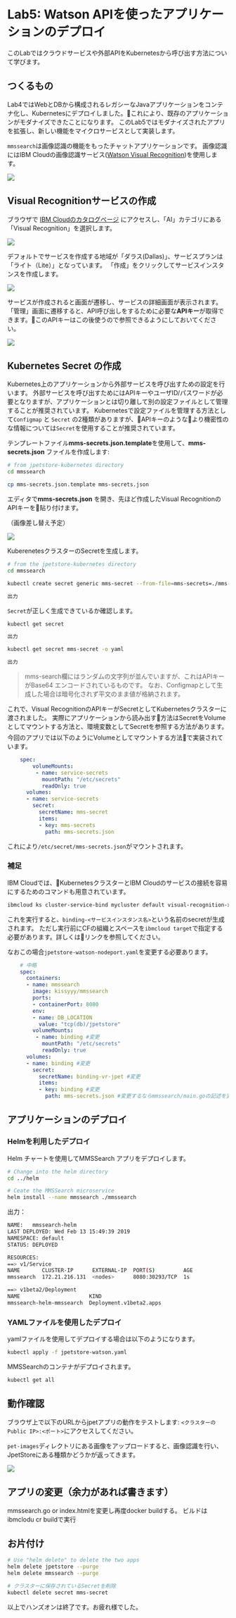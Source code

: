 # Lab5: Watson APIを使ったアプリケーションのデプロイ

このLabではクラウドサービスや外部APIをKubernetesから呼び出す方法について学びます。

## つくるもの

Lab4ではWebとDBから構成されるレガシーなJavaアプリケーションをコンテナ化し、Kubernetesにデプロイしました。これにより、既存のアプリケーションがモダナイズできたことになります。
このLab5ではモダナイズされたアプリを拡張し、新しい機能をマイクロサービスとして実装します。

`mmssearch`は画像認識の機能をもったチャットアプリケーションです。
画像認識にはIBM Cloudの画像認識サービス([Watson Visual Recognition](https://www.ibm.com/watson/services/visual-recognition/))を使用します。

![](images/mmssearch-architecture.png)

## Visual Recognitionサービスの作成

ブラウザで [IBM Cloudのカタログページ](https://cloud.ibm.com/catalog/) にアクセスし、「AI」カテゴリにある「Visual Recognition」を選択します。

![](images/catalog.png)

デフォルトでサービスを作成する地域が「ダラス(Dallas)」、サービスプランは「ライト（Lite）」となっています。
「作成」をクリックしてサービスインスタンスを作成します。

![](images/createvr.png)

サービスが作成されると画面が遷移し、サービスの詳細画面が表示されます。「管理」画面に遷移すると、API呼び出しをするために必要な**APIキー**が取得できます。このAPIキーはこの後使うので参照できるようにしておいてください。

![](images/vr_apikey.png)

## Kubernetes Secret の作成

Kubernetes上のアプリケーションから外部サービスを呼び出すための設定を行います。
外部サービスを呼び出すためにはAPIキーやユーザID/パスワードが必要となりますが、アプリケーションとは切り離して別の設定ファイルとして管理することが推奨されています。
Kubernetesで設定ファイルを管理する方法として`Configmap` と `Secret` の2種類がありますが、APIキーのようなより機密性のな情報については`Secret`を使用することが推奨されています。

テンプレートファイル**mms-secrets.json.template**を使用して、**mms-secrets.json** ファイルを作成します:

   ```bash
   # from jpetstore-kubernetes directory
   cd mmssearch

   cp mms-secrets.json.template mms-secrets.json
   ```

エディタで**mms-secrets.json** を開き、先ほど作成したVisual RecognitionのAPIキーを貼り付けます。

  （画像差し替え予定）

![](images/watson_credentials.png)

KuberenetesクラスターのSecretを生成します。

```bash
# from the jpetstore-kubernetes directory
cd mmssearch

kubectl create secret generic mms-secret --from-file=mms-secrets=./mms-secrets.json

出力
```

`Secret`が正しく生成できているか確認します。

```bash
kubectl get secret

出力
```

```bash
kubectl get secret mms-secret -o yaml

出力
```

 >mms-search欄にはランダムの文字列が並んでいますが、これはAPIキーがBase64 エンコードされているものです。
 >なお、Configmapとして生成した場合は暗号化されず平文のまま値が格納されます。

これで、Visual RecognitionのAPIキーがSecretとしてKubernetesクラスターに渡されました。
実際にアプリケーションから読み出す方法はSecretをVolumeとしてマウントする方法と、環境変数としてSecretを参照する方法があります。
今回のアプリでは以下のようにVolumeとしてマウントする方法で実装されています。

```yaml
    spec:
        volumeMounts:
         - name: service-secrets
           mountPath: "/etc/secrets"
           readOnly: true
      volumes:
      - name: service-secrets
        secret:
          secretName: mms-secret
          items:
          - key: mms-secrets
            path: mms-secrets.json
```

これにより`/etc/secret/mms-secrets.json`がマウントされます。

### 補足

IBM Cloudでは、KubernetesクラスターとIBM Cloudのサービスの接続を容易にするためのコマンドも用意されています。

```bash
ibmcloud ks cluster-service-bind mycluster default visual-recognition-xx
```

これを実行すると、`binding-<サービスインスタンス名>`という名前のsecretが生成されます。
ただし実行前にCFの組織とスペースを`ibmcloud target`で指定する必要があります。詳しくはリンクを参照してください。

なおこの場合`jpetstore-watson-nodeport.yaml`を変更する必要あります。

```yaml
    # 中略
    spec:
      containers:
      - name: mmssearch
        image: kissyyy/mmssearch
        ports:
        - containerPort: 8080
        env:
        - name: DB_LOCATION
          value: "tcp(db)/jpetstore"
        volumeMounts:
         - name: binding #変更
           mountPath: "/etc/secrets"
           readOnly: true
      volumes:
      - name: binding #変更
        secret:
          secretName: binding-vr-jpet #変更
          items:
          - key: binding #変更
            path: mms-secrets.json #変更するならmmssearch/main.goの記述を変更する
```

## アプリケーションのデプロイ

### Helmを利用したデプロイ

Helm チャートを使用してMMSSearch アプリをデプロイします。

```bash
# Change into the helm directory
cd ../helm

# Ceate the MMSSearch microservice
helm install --name mmssearch ./mmssearch
```

出力：

```bash
NAME:   mmssearch-helm
LAST DEPLOYED: Wed Feb 13 15:49:39 2019
NAMESPACE: default
STATUS: DEPLOYED

RESOURCES:
==> v1/Service
NAME       CLUSTER-IP      EXTERNAL-IP  PORT(S)         AGE
mmssearch  172.21.216.131  <nodes>      8080:30293/TCP  1s

==> v1beta2/Deployment
NAME                      KIND
mmssearch-helm-mmssearch  Deployment.v1beta2.apps
```

### YAMLファイルを使用したデプロイ

yamlファイルを使用してデプロイする場合は以下のようになります。

```bash
kubectl apply -f jpetstore-watson.yaml
```

MMSSearchのコンテナがデプロイされます。

```bash
kubectl get all
```

## 動作確認

ブラウザ上で以下のURLからjpetアプリの動作をテストします:
`<クラスターのPublic IP>:<ポート>`にアクセスしてください。

`pet-images`ディレクトリにある画像をアップロードすると、画像認識を行い、JpetStoreにある種類かどうかが返ってきます。

   ![](images/webchat.png)

## アプリの変更（余力があれば書きます）

mmssearch.go or index.htmlを変更し再度docker buildする。
ビルドはibmclodu cr buildで実行

## お片付け

```bash
# Use "helm delete" to delete the two apps
helm delete jpetstore --purge
helm delete mmssearch --purge

# クラスターに保存されているSecretを削除
kubectl delete secret mms-secret

```

以上でハンズオンは終了です。お疲れ様でした。